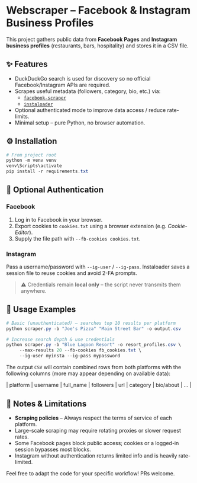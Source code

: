 # Webscraper – Facebook & Instagram Business Profiles

This project gathers public data from **Facebook Pages** and **Instagram business profiles** (restaurants, bars, hospitality) and stores it in a CSV file.

## ✨ Features

* DuckDuckGo search is used for discovery so no official Facebook/Instagram APIs are required.
* Scrapes useful metadata (followers, category, bio, etc.) via:
  * [`facebook-scraper`](https://github.com/kevinzg/facebook-scraper)
  * [`instaloader`](https://instaloader.github.io/)
* Optional authenticated mode to improve data access / reduce rate-limits.
* Minimal setup – pure Python, no browser automation.

## ⚙️ Installation

```powershell
# From project root
python -m venv venv
venv\Scripts\activate
pip install -r requirements.txt
```

## 🔑 Optional Authentication

### Facebook
1. Log in to Facebook in your browser.
2. Export cookies to `cookies.txt` using a browser extension (e.g. *Cookie-Editor*).
3. Supply the file path with `--fb-cookies cookies.txt`.

### Instagram
Pass a username/password with `--ig-user` / `--ig-pass`.
Instaloader saves a session file to reuse cookies and avoid 2-FA prompts.

> ⚠️ Credentials remain **local only** – the script never transmits them anywhere.

## 🚀 Usage Examples

```powershell
# Basic (unauthenticated) – searches top 10 results per platform
python scraper.py -b "Joe's Pizza" "Main Street Bar" -o output.csv

# Increase search depth & use credentials
python scraper.py -b "Blue Lagoon Resort" -o resort_profiles.csv \
     --max-results 20 --fb-cookies fb_cookies.txt \
     --ig-user myinsta --ig-pass mypassword
```

The output `CSV` will contain combined rows from both platforms with the following columns (more may appear depending on available data):

| platform | username | full_name | followers | url | category | bio/about | ... |

## 📝 Notes & Limitations

* **Scraping policies** – Always respect the terms of service of each platform.
* Large-scale scraping may require rotating proxies or slower request rates.
* Some Facebook pages block public access; cookies or a logged-in session bypasses most blocks.
* Instagram without authentication returns limited info and is heavily rate-limited.

Feel free to adapt the code for your specific workflow! PRs welcome. 